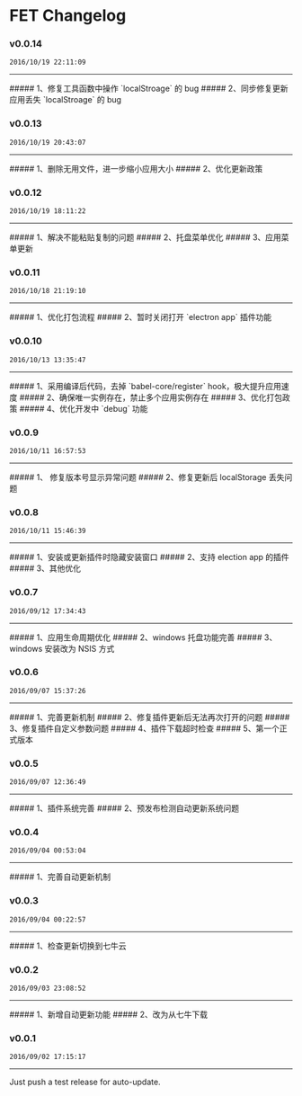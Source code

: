 # FET Changelog

### v0.0.14
`2016/10/19 22:11:09`
<hr>
##### 1、修复工具函数中操作 `localStroage` 的 bug
##### 2、同步修复更新应用丢失 `localStroage` 的 bug

### v0.0.13
`2016/10/19 20:43:07`
<hr>
##### 1、删除无用文件，进一步缩小应用大小
##### 2、优化更新政策

### v0.0.12
`2016/10/19 18:11:22`
<hr>
##### 1、解决不能粘贴复制的问题
##### 2、托盘菜单优化
##### 3、应用菜单更新

### v0.0.11
`2016/10/18 21:19:10`
<hr>
##### 1、优化打包流程
##### 2、暂时关闭打开 `electron app` 插件功能

### v0.0.10
`2016/10/13 13:35:47`
<hr>
##### 1、采用编译后代码，去掉 `babel-core/register` hook，极大提升应用速度
##### 2、确保唯一实例存在，禁止多个应用实例存在
##### 3、优化打包政策
##### 4、优化开发中 `debug` 功能

### v0.0.9
`2016/10/11 16:57:53`
<hr>
##### 1、 修复版本号显示异常问题
##### 2、修复更新后 localStorage 丢失问题

### v0.0.8
`2016/10/11 15:46:39`
<hr>
##### 1、安装或更新插件时隐藏安装窗口
##### 2、支持 election app 的插件
##### 3、其他优化

### v0.0.7
`2016/09/12 17:34:43`
<hr>
##### 1、应用生命周期优化
##### 2、windows 托盘功能完善
##### 3、windows 安装改为 NSIS 方式

### v0.0.6
`2016/09/07 15:37:26`
<hr>
##### 1、完善更新机制
##### 2、修复插件更新后无法再次打开的问题
##### 3、修复插件自定义参数问题
##### 4、插件下载超时检查
##### 5、第一个正式版本

### v0.0.5
`2016/09/07 12:36:49`
<hr>
##### 1、插件系统完善
##### 2、预发布检测自动更新系统问题

### v0.0.4
`2016/09/04 00:53:04`
<hr>
##### 1、完善自动更新机制

### v0.0.3
`2016/09/04 00:22:57`
<hr>
##### 1、检查更新切换到七牛云

### v0.0.2
`2016/09/03 23:08:52`
<hr>
##### 1、新增自动更新功能
##### 2、改为从七牛下载

### v0.0.1
`2016/09/02 17:15:17`
<hr>
Just push a test release for auto-update.

